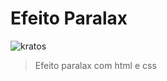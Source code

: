 # Efeito Paralax

![kratos](https://github.com/Miguell-J/paralax/assets/138534658/32a60a35-ec51-4203-a1cb-98149a5b1fc6)

> Efeito paralax com html e css

